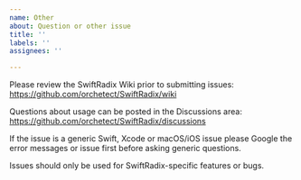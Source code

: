 ```yaml
---
name: Other
about: Question or other issue
title: ''
labels: ''
assignees: ''

---
```


Please review the SwiftRadix Wiki prior to submitting issues:
https://github.com/orchetect/SwiftRadix/wiki

Questions about usage can be posted in the Discussions area:
https://github.com/orchetect/SwiftRadix/discussions

If the issue is a generic Swift, Xcode or macOS/iOS issue please Google the error messages or issue first before asking generic questions.

Issues should only be used for SwiftRadix-specific features or bugs.
